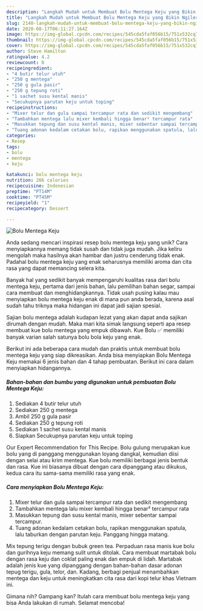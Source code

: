 ```yaml
---
description: "Langkah Mudah untuk Membuat Bolu Mentega Keju yang Bikin Ngiler"
title: "Langkah Mudah untuk Membuat Bolu Mentega Keju yang Bikin Ngiler"
slug: 2140-langkah-mudah-untuk-membuat-bolu-mentega-keju-yang-bikin-ngiler
date: 2020-08-17T06:11:27.164Z
image: https://img-global.cpcdn.com/recipes/545cda5faf056b15/751x532cq70/bolu-mentega-keju-foto-resep-utama.jpg
thumbnail: https://img-global.cpcdn.com/recipes/545cda5faf056b15/751x532cq70/bolu-mentega-keju-foto-resep-utama.jpg
cover: https://img-global.cpcdn.com/recipes/545cda5faf056b15/751x532cq70/bolu-mentega-keju-foto-resep-utama.jpg
author: Steve Hamilton
ratingvalue: 4.2
reviewcount: 8
recipeingredient:
- "4 butir telur utuh"
- "250 g mentega"
- "250 g gula pasir"
- "250 g tepung roti"
- "1 sachet susu kental manis"
- "Secukupnya parutan keju untuk toping"
recipeinstructions:
- "Mixer telur dan gula sampai tercampur rata dan sedikit mengembang"
- "Tambahkan mentega lalu mixer kembali hingga benar² tercampur rata"
- "Masukkan tepung dan susu kental manis, mixer sebentar sampai tercampur."
- "Tuang adonan kedalam cetakan bolu, rapikan menggunakan spatula, lalu taburkan dengan parutan keju. Panggang hingga matang."
categories:
- Resep
tags:
- bolu
- mentega
- keju

katakunci: bolu mentega keju 
nutrition: 266 calories
recipecuisine: Indonesian
preptime: "PT14M"
cooktime: "PT45M"
recipeyield: "1"
recipecategory: Dessert

---
```



![Bolu Mentega Keju](https://img-global.cpcdn.com/recipes/545cda5faf056b15/751x532cq70/bolu-mentega-keju-foto-resep-utama.jpg)

Anda sedang mencari inspirasi resep bolu mentega keju yang unik? Cara menyiapkannya memang tidak susah dan tidak juga mudah. Jika keliru mengolah maka hasilnya akan hambar dan justru cenderung tidak enak. Padahal bolu mentega keju yang enak seharusnya memiliki aroma dan cita rasa yang dapat memancing selera kita.

Banyak hal yang sedikit banyak mempengaruhi kualitas rasa dari bolu mentega keju, pertama dari jenis bahan, lalu pemilihan bahan segar, sampai cara membuat dan menghidangkannya. Tidak usah pusing kalau mau menyiapkan bolu mentega keju enak di mana pun anda berada, karena asal sudah tahu triknya maka hidangan ini dapat jadi sajian spesial.

Sajian bolu mentega adalah kudapan lezat yang akan dapat anda sajikan dirumah dengan mudah. Maka mari kita simak langsung seperti apa resep membuat kue bolu mentega yang empuk dibawah. Kue Bolu ✅ memiliki banyak varian salah satunya bolu bola keju yang enak.


Berikut ini ada beberapa cara mudah dan praktis untuk membuat bolu mentega keju yang siap dikreasikan. Anda bisa menyiapkan Bolu Mentega Keju memakai 6 jenis bahan dan 4 tahap pembuatan. Berikut ini cara dalam menyiapkan hidangannya.

<!--inarticleads1-->

##### Bahan-bahan dan bumbu yang digunakan untuk pembuatan Bolu Mentega Keju:

1. Sediakan 4 butir telur utuh
1. Sediakan 250 g mentega
1. Ambil 250 g gula pasir
1. Sediakan 250 g tepung roti
1. Sediakan 1 sachet susu kental manis
1. Siapkan Secukupnya parutan keju untuk toping


Our Expert Recommendation for This Recipe. Bolu gulung merupakan kue bolu yang di panggang menggunakan loyang dangkal, kemudian diisi dengan selai atau krim mentega. Kue bolu memiliki berbagai jenis bentuk dan rasa. Kue ini biasanya dibuat dengan cara dipanggang atau dikukus, kedua cara itu sama-sama memiliki rasa yang enak. 

<!--inarticleads2-->

##### Cara menyiapkan Bolu Mentega Keju:

1. Mixer telur dan gula sampai tercampur rata dan sedikit mengembang
1. Tambahkan mentega lalu mixer kembali hingga benar² tercampur rata
1. Masukkan tepung dan susu kental manis, mixer sebentar sampai tercampur.
1. Tuang adonan kedalam cetakan bolu, rapikan menggunakan spatula, lalu taburkan dengan parutan keju. Panggang hingga matang.


Mix tepung terigu dengan bubuk green tea. Perpaduan rasa manis kue bolu dan gurihnya keju memang sulit untuk ditolak. Cara membuat martabak bolu dengan rasa keju dan coklat paling enak dan empuk di lidah. Martabak adalah jenis kue yang dipanggang dengan bahan-bahan dasar adonan tepug terigu, gula, telor, dan. Kadang, berbagi penjual menambahkan mentega dan keju untuk meningkatkan cita rasa dari kopi telur khas Vietnam ini. 

Gimana nih? Gampang kan? Itulah cara membuat bolu mentega keju yang bisa Anda lakukan di rumah. Selamat mencoba!
